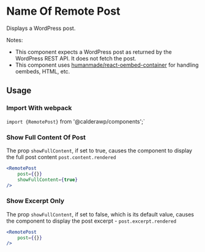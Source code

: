 # Name Of Remote Post
Displays a WordPress post.

Notes:
* This component expects a WordPress post as returned by the WordPress REST API. It does not fetch the post.
* This component uses [humanmade/react-oembed-container](https://github.com/humanmade/react-oembed-container) for handling oembeds, HTML, etc.

## Usage

### Import With webpack
`import {RemotePost}` from '@calderawp/components';`

### Show Full Content Of Post

The prop `showFullContent`, if set to true, causes the component to display the full post content `post.content.rendered`
```jsx
<RemotePost 
    post={{}}
    showFullContent={true}
/>

```

### Show Excerpt Only
The prop `showFullContent`, if set to false, which is its default value, causes the component to display the post excerpt - `post.excerpt.rendered`

```jsx
<RemotePost 
    post={{}}
/>

